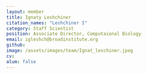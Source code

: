```yaml
---
layout: member
title: Ignaty Leshchiner
citation_names: "Leshchiner I"
category: Staff Scientist
position: Associate Director, Computaional Biology
email: igleshch@broadinstitute.org
github: 
image: /assets/images/team/Ignat_leschiner.jpeg
cv:
alum: false
---
```


